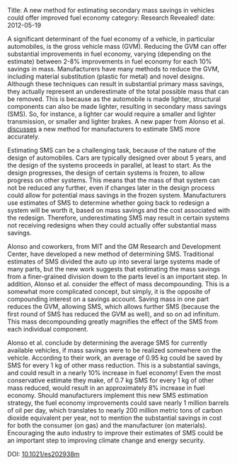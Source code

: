 Title: A new method for estimating secondary mass savings in vehicles could offer improved fuel economy
category: Research Revealed!
date: 2012-05-19

A significant determinant of the fuel economy of a vehicle, in particular automobiles, is the gross vehicle mass (GVM). Reducing the GVM can offer substantial improvements in fuel economy, varying (depending on the estimate) between 2-8% improvements in fuel economy for each 10% savings in mass. Manufacturers have many methods to reduce the GVM, including material substitution (plastic for metal) and novel designs. Although these techniques can result in substantial primary mass savings, they actually represent an underestimate of the total possible mass that can be removed. This is because as the automobile is made lighter, structural components can also be made lighter, resulting in secondary mass savings (SMS). So, for instance, a lighter car would require a smaller and lighter transmission, or smaller and lighter brakes. A new paper from Alonso et al. [discusses](https://doi.org/10.1021/es202938m) a new method for manufacturers to estimate SMS more accurately.
<!--more-->

Estimating SMS can be a challenging task, because of the nature of the design of automobiles. Cars are typically designed over about 5 years, and the design of the systems proceeds in parallel, at least to start. As the design progresses, the design of certain systems is frozen, to allow progress on other systems. This means that the mass of that system can not be reduced any further, even if changes later in the design process could allow for potential mass savings in the frozen system. Manufacturers use estimates of SMS to determine whether going back to redesign a system will be worth it, based on mass savings and the cost associated with the redesign. Therefore, underestimating SMS may result in certain systems not receiving redesigns when they could actually offer substantial mass savings.

Alonso and coworkers, from MIT and the GM Research and Development Center, have developed a new method of determining SMS. Traditional estimates of SMS divided the auto up into several large systems made of many parts, but the new work suggests that estimating the mass savings from a finer-grained division down to the parts level is an important step. In addition, Alonso et al. consider the effect of mass decompounding. This is a somewhat more complicated concept, but simply, it is the opposite of compounding interest on a savings account. Saving mass in one part reduces the GVM, allowing SMS, which allows further SMS (because the first round of SMS has reduced the GVM as well), and so on ad infinitum. This mass decompounding greatly magnifies the effect of the SMS from each individual component.

Alonso et al. conclude by determining the average SMS for currently available vehicles, if mass savings were to be realized somewhere on the vehicle. According to their work, an average of 0.95 kg could be saved by SMS for every 1 kg of other mass reduction. This is a substantial savings, and could result in a nearly 10% increase in fuel economy! Even the most conservative estimate they make, of 0.7 kg SMS for every 1 kg of other mass reduced, would result in an approximately 8% increase in fuel economy. Should manufacturers implement this new SMS estimation strategy, the fuel economy improvements could save nearly 1 million barrels of oil per day, which translates to nearly 200 million metric tons of carbon dioxide equivalent per year, not to mention the substantial savings in cost for both the consumer (on gas) and the manufacturer (on materials). Encouraging the auto industry to improve their estimates of SMS could be an important step to improving climate change and energy security.

DOI: [10.1021/es202938m](https://doi.org/10.1021/es202938m)
